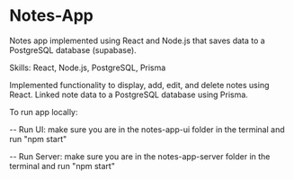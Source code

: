# Notes-App

Notes app implemented using React and Node.js that saves data to a PostgreSQL database (supabase).

Skills: React, Node.js, PostgreSQL, Prisma

Implemented functionality to display, add, edit, and delete notes using React. Linked note data to a PostgreSQL database using Prisma.

To run app locally:

-- Run UI: make sure you are in the notes-app-ui folder in the terminal and run "npm start"

-- Run Server: make sure you are in the notes-app-server folder in the terminal and run "npm start"
